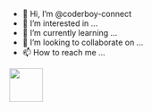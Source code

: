 - 👋 Hi, I’m @coderboy-connect
- 👀 I’m interested in ...
- 🌱 I’m currently learning ...
- 💞️ I’m looking to collaborate on ...
- 📫 How to reach me ...

<!---
coderboy-connect/coderboy-connect is a ✨ special ✨ repository because its `README.md` (this file) appears on your GitHub profile.
You can click the Preview link to take a look at your changes.
--->

<img src="https://static.remove.bg/remove-bg-web/221525818b4ba04e9088d39cdcbd0c7bcdfb052e/assets/start_remove-c851bdf8d3127a24e2d137a55b1b427378cd17385b01aec6e59d5d4b5f39d2ec.png" height="60" width="60" >
